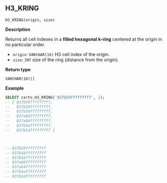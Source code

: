 ## H3_KRING

```sql:signature
H3_KRING(origin, size)
```

**Description**

Returns all cell indexes in a **filled hexagonal k-ring** centered at the origin in no particular order.

* `origin`: `VARCHAR(16)` H3 cell index of the origin.
* `size`: `INT` size of the ring (distance from the origin).

**Return type**

`VARCHAR(16)[]`

**Example**

```sql
SELECT carto.H3_KRING('837b59fffffffff', 1);
-- { 837b59fffffffff,
--   837b58fffffffff,
--   837b5bfffffffff,
--   837a66fffffffff,
--   837a64fffffffff,
--   837b4afffffffff,
--   837b5dfffffffff }



-- 837b59fffffffff
-- 837b58fffffffff
-- 837b5bfffffffff
-- 837a66fffffffff
-- 837a64fffffffff
-- 837b4afffffffff
-- 837b5dfffffffff
```
